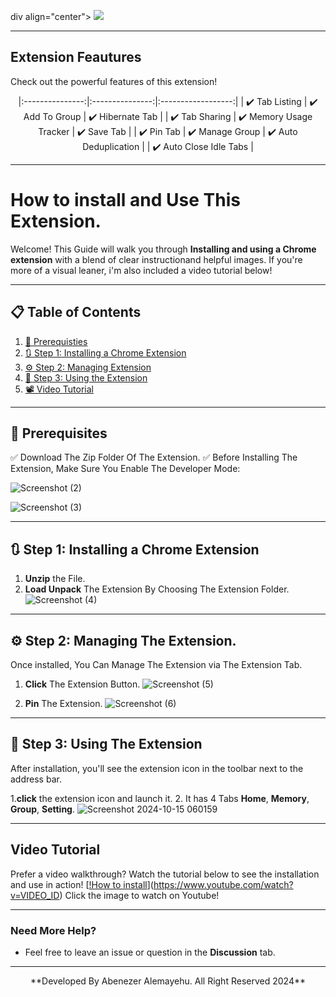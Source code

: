div align="center">
  <img src="https://github.com/user-attachments/assets/347468ac-1a79-49e9-b2b8-51bf3168f91b">
</div>

---

## Extension Feautures

Check out the powerful features of this extension!

<div align="center">
|:---------------:|:---------------:|:------------------:|
| ✔️ Tab Listing | ✔️ Add To Group | ✔️ Hibernate Tab |
| ✔️ Tab Sharing | ✔️ Memory Usage Tracker | ✔️ Save Tab |
| ✔️ Pin Tab | ✔️ Manage Group | ✔️ Auto Deduplication |
| ✔️ Auto Close Idle Tabs |
</div>

---

# How to install and Use This Extension.

Welcome! This Guide will walk you through **Installing and using a Chrome extension** with a blend of clear instructionand helpful images. If you're more of a visual leaner, i'm also included a video tutorial below!

---

## 📋 Table of Contents
1. [🔧 Prerequisties](#prerequisites)
2. [🔃 Step 1: Installing a Chrome Extension](#step-1-installing-a-chrome-extension)
3. [⚙️ Step 2: Managing Extension](#step-2-managing-extension)
4. [🚀 Step 3: Using the Extension](#step-3-using-the-extension)
5. [📽️ Video Tutorial](#video-tutorial)


---

## 🔧 Prerequisites

✅ Download The Zip Folder Of The Extension.
✅ Before Installing The Extension, Make Sure You Enable The Developer Mode:


![Screenshot (2)](https://github.com/user-attachments/assets/5774e762-2ee4-4b36-bdc8-e6a05ed70ede)

![Screenshot (3)](https://github.com/user-attachments/assets/38252c27-16c6-48df-848a-1187da78a7a6)


---

## 🔃 Step 1: Installing a Chrome Extension
1. **Unzip** the File.
2. **Load Unpack** The Extension By Choosing The Extension Folder.
   ![Screenshot (4)](https://github.com/user-attachments/assets/ce4ded1b-4986-43b5-8a11-644f9b35a7c8)


---

## ⚙️ Step 2: Managing The Extension.
Once installed, You Can Manage The Extension via The Extension Tab.

1. **Click** The Extension Button.
   ![Screenshot (5)](https://github.com/user-attachments/assets/9bc90c61-1851-48e9-91b2-31e040dd85b2)

2. **Pin** The Extension.
   ![Screenshot (6)](https://github.com/user-attachments/assets/be39c28e-f221-4a51-9911-a441124c2423)

---

## 🚀 Step 3: Using The Extension
After installation, you'll see the extension icon in the toolbar next to the address bar.

1.**click** the extension icon and launch it.
2. It has 4 Tabs **Home**, **Memory**, **Group**, **Setting**.
  ![Screenshot 2024-10-15 060159](https://github.com/user-attachments/assets/1c9328d6-a014-4728-aeaa-2d4a5a75404a)


---

## Video Tutorial
Prefer a video walkthrough? Watch the tutorial below to see the installation and use in action!
[[!How to install](https://img.youtube.com/vi/VIDEO_ID/maxresdefault.jpg)](https://www.youtube.com/watch?v=VIDEO_ID)
Click the image to watch on Youtube!

---

### Need More Help?

- Feel free to leave an issue or question in the **Discussion** tab.

---

<div align="center">
  **Developed By Abenezer Alemayehu. All Right Reserved 2024**
</div>
